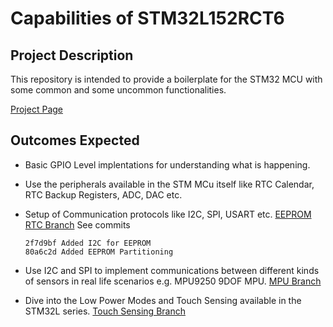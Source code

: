 # Capabilities of STM32L152RCT6

## Project Description

This repository is intended to provide a boilerplate for the STM32 MCU with some common and some uncommon functionalities.

[Project Page](https://github.com/aninda-ghosh/fun-with-stm32)

## Outcomes Expected
- Basic GPIO Level implentations for understanding what is happening.
- Use the peripherals available in the STM MCu itself like RTC Calendar, RTC Backup Registers, ADC, DAC etc.
- Setup of Communication protocols like I2C, SPI, USART etc. [EEPROM RTC Branch](https://github.com/aninda-ghosh/fun-with-stm32/tree/eeprom-rtc)
    See commits
    ```
    2f7d9bf Added I2C for EEPROM
    80a6c2d Added EEPROM Partitioning
    ```
- Use I2C and SPI to implement communications between different kinds of sensors in real life scenarios e.g. MPU9250 9DOF MPU. [MPU Branch](https://github.com/aninda-ghosh/fun-with-stm32/tree/MPU9250)

- Dive into the Low Power Modes and Touch Sensing available in the STM32L series. [Touch Sensing Branch](https://github.com/aninda-ghosh/fun-with-stm32/tree/touch-sensing)
